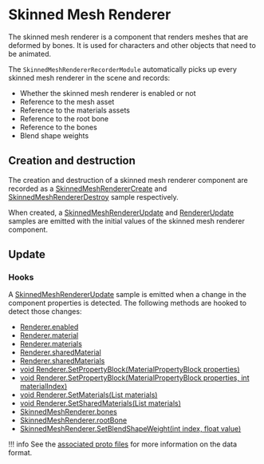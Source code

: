 # Skinned Mesh Renderer

The skinned mesh renderer is a component that renders meshes that are deformed by bones. It is used for characters and other objects that need to be animated.

The `SkinnedMeshRendererRecorderModule` automatically picks up every skinned mesh renderer in the scene and records:

- Whether the skinned mesh renderer is enabled or not
- Reference to the mesh asset
- Reference to the materials assets
- Reference to the root bone
- Reference to the bones
- Blend shape weights

## Creation and destruction

The creation and destruction of a skinned mesh renderer component are recorded as a [SkinnedMeshRendererCreate](../../file-format/proto-files/unity/skinned_mesh_renderer.md#skinnedmeshrenderercreate) and [SkinnedMeshRendererDestroy](../../file-format/proto-files/unity/skinned_mesh_renderer.md#skinnedmeshrendererdestroy) sample respectively.

When created, a [SkinnedMeshRendererUpdate](../../file-format/proto-files/unity/skinned_mesh_renderer.md#skinnedmeshrendererupdate) and [RendererUpdate](../../file-format/proto-files/unity/renderer.md#rendererupdate) samples are emitted with the initial values of the skinned mesh renderer component.

## Update

### Hooks

A [SkinnedMeshRendererUpdate](../../file-format/proto-files/unity/skinned_mesh_renderer.md#skinnedmeshrendererupdate) sample is emitted when a change in the component properties is detected. The following methods are hooked to detect those changes:

- [Renderer.enabled](https://docs.unity3d.com/ScriptReference/Renderer-enabled.html)
- [Renderer.material](https://docs.unity3d.com/ScriptReference/Renderer-material.html)
- [Renderer.materials](https://docs.unity3d.com/ScriptReference/Renderer-materials.html)
- [Renderer.sharedMaterial](https://docs.unity3d.com/ScriptReference/Renderer-sharedMaterial.html)
- [Renderer.sharedMaterials](https://docs.unity3d.com/ScriptReference/Renderer-sharedMaterials.html)
- [void Renderer.SetPropertyBlock(MaterialPropertyBlock properties)](https://docs.unity3d.com/ScriptReference/Renderer.SetPropertyBlock.html)
- [void Renderer.SetPropertyBlock(MaterialPropertyBlock properties, int materialIndex)](https://docs.unity3d.com/ScriptReference/Renderer.SetPropertyBlock.html)
- [void Renderer.SetMaterials(List<Material> materials)](https://docs.unity3d.com/ScriptReference/Renderer.SetMaterials.html)
- [void Renderer.SetSharedMaterials(List<Material> materials)](https://docs.unity3d.com/ScriptReference/Renderer.SetSharedMaterials.html)
- [SkinnedMeshRenderer.bones](https://docs.unity3d.com/ScriptReference/SkinnedMeshRenderer-bones.html)
- [SkinnedMeshRenderer.rootBone](https://docs.unity3d.com/ScriptReference/SkinnedMeshRenderer-rootBone.html)
- [SkinnedMeshRenderer.SetBlendShapeWeight(int index, float value)](https://docs.unity3d.com/ScriptReference/SkinnedMeshRenderer.SetBlendShapeWeight.html)

!!! info
    See the [associated proto files](../../file-format/proto-files/unity/skinned_mesh_renderer.md) for more information on the data format.